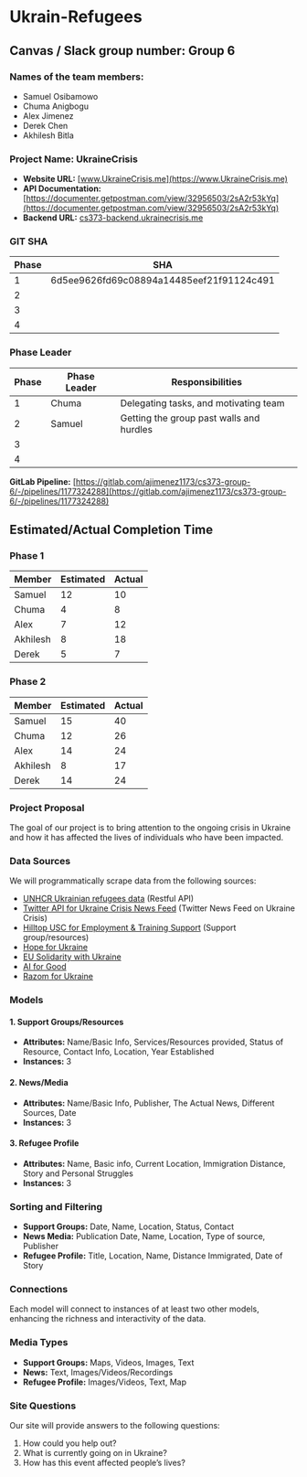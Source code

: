 # Ukrain-Refugees

## Canvas / Slack group number: Group 6

### Names of the team members:
- Samuel Osibamowo
- Chuma Anigbogu
- Alex Jimenez
- Derek Chen
- Akhilesh Bitla

### Project Name: UkraineCrisis

- **Website URL:** [www.UkraineCrisis.me](https://www.UkraineCrisis.me)
- **API Documentation:** [https://documenter.getpostman.com/view/32956503/2sA2r53kYq](https://documenter.getpostman.com/view/32956503/2sA2r53kYq)
- **Backend URL:** [cs373-backend.ukrainecrisis.me](https://cs373-backend.ukrainecrisis.me/)

### GIT SHA
| Phase | SHA |
| ----- | --- |
| 1          | 6d5ee9626fd69c08894a14485eef21f91124c491       |
| 2          |        |
| 3          |        |
| 4          |        |

### Phase Leader
| Phase        | Phase Leader | Responsibilities |
| ----- | ------------ |------------|
| 1          | Chuma                         | Delegating tasks, and motivating team                         |
| 2          |Samuel                          |Getting the group past walls and hurdles                          |
| 3          |                          |                          |
| 4          |                          |                          |

**GitLab Pipeline:** [https://gitlab.com/ajimenez1173/cs373-group-6/-/pipelines/1177324288](https://gitlab.com/ajimenez1173/cs373-group-6/-/pipelines/1177324288)

## Estimated/Actual Completion Time
### Phase 1
| Member    | Estimated | Actual |
| ----------- | --------- | ------ |
| Samuel                  |  12                |      10        |
| Chuma                  |  4                |   8           |
| Alex                 |   7               |   12           |
| Akhilesh            |  8                |  18            |
| Derek                 |  5                | 7             |

### Phase 2
| Member    | Estimated | Actual |
| ----------- | --------- | ------ |
| Samuel                  |  15                |      40        |
| Chuma                  | 12                 |   26           |
| Alex                 |    14              |  24            |
| Akhilesh            |        8          |     17         |
| Derek                 |   14               |    24          |


### Project Proposal
The goal of our project is to bring attention to the ongoing crisis in Ukraine and how it has affected the lives of individuals who have been impacted.

### Data Sources
We will programmatically scrape data from the following sources:
- [UNHCR Ukrainian refugees data](https://data.unhcr.org/es/dataviz/107) (Restful API)
- [Twitter API for Ukraine Crisis News Feed](https://developer.twitter.com/en/docs/api-reference-index) (Twitter News Feed on Ukraine Crisis)
- [Hilltop USC for Employment & Training Support](https://hilltopusc.org/employment-training) (Support group/resources)
- [Hope for Ukraine](https://hope-ua.com/)
- [EU Solidarity with Ukraine](https://eu-solidarity-ukraine.ec.europa.eu/helping-ukrainians-how-you-can-donate-and-engage_en)
- [AI for Good](https://ai4good.org/ukraine/)
- [Razom for Ukraine](https://www.razomforukraine.org/)

### Models
#### 1. Support Groups/Resources
   - **Attributes:** Name/Basic Info, Services/Resources provided, Status of Resource, Contact Info, Location, Year Established
   - **Instances:** 3

#### 2. News/Media
   - **Attributes:** Name/Basic Info, Publisher, The Actual News, Different Sources, Date
   - **Instances:** 3

#### 3. Refugee Profile
   - **Attributes:** Name, Basic info, Current Location, Immigration Distance, Story and Personal Struggles
   - **Instances:** 3

### Sorting and Filtering
- **Support Groups:** Date, Name, Location, Status, Contact
- **News Media:** Publication Date, Name, Location, Type of source, Publisher
- **Refugee Profile:** Title, Location, Name, Distance Immigrated, Date of Story

### Connections
Each model will connect to instances of at least two other models, enhancing the richness and interactivity of the data.

### Media Types
- **Support Groups:** Maps, Videos, Images, Text
- **News:** Text, Images/Videos/Recordings
- **Refugee Profile:** Images/Videos, Text, Map

### Site Questions
Our site will provide answers to the following questions:
1. How could you help out?
2. What is currently going on in Ukraine?
3. How has this event affected people’s lives?
